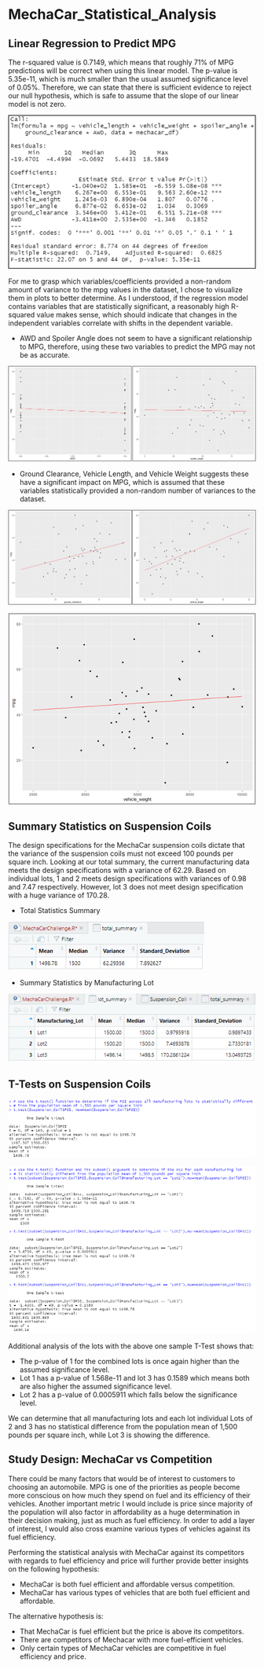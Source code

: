 # MechaCar_Statistical_Analysis


## Linear Regression to Predict MPG

The r-squared value is 0.7149, which means that roughly 71% of MPG predictions will be correct when using this linear model. The p-value is 5.35e-11, which is much smaller than the usual assumed significance level of 0.05%. Therefore, we can state that there is sufficient evidence to reject our null hypothesis, which is safe to assume that the slope of our linear model is not zero.

![Summary_Linear_Regression](https://github.com/Lora-Borja/MechaCar_Statistical_Analysis/blob/main/images/Summary_LinearRegression.PNG)


For me to grasp which variables/coefficients provided a non-random amount of variance to the mpg values in the dataset, I chose to visualize them in plots to better determine. As I understood, if the regression model contains variables that are statistically significant, a reasonably high R-squared value makes sense, which should indicate that changes in the independent variables correlate with shifts in the dependent variable. 

* AWD and Spoiler Angle does not seem to have a significant relationship to MPG, therefore, using these two variables to predict the MPG may not be as accurate.


![AWD_Spoiler_vsMPG](https://github.com/Lora-Borja/MechaCar_Statistical_Analysis/blob/main/images/AWD_Spoiler_vsMPG.png)



* Ground Clearance, Vehicle Length, and Vehicle Weight suggests these have a significant impact on MPG, which is assumed that these variables statistically provided a non-random number of variances to the dataset.


![VehicleL_GroundC_vsMPG](https://github.com/Lora-Borja/MechaCar_Statistical_Analysis/blob/main/images/VehicleL_GroundC_vsMPG.png)


![VehicleW_vsMPG](https://github.com/Lora-Borja/MechaCar_Statistical_Analysis/blob/main/images/VehicleW_vsMPG.png)
 

## Summary Statistics on Suspension Coils

The design specifications for the MechaCar suspension coils dictate that the variance of the suspension coils must not exceed 100 pounds per square inch. Looking at our total summary, the current manufacturing data meets the design specifications with a variance of 62.29. Based on individual lots, 1 and 2 meets design specifications with variances of 0.98 and 7.47 respectively. However, lot 3 does not meet design specification with a huge variance of 170.28.

* Total Statistics Summary 

![total_summary](https://github.com/Lora-Borja/MechaCar_Statistical_Analysis/blob/main/images/total_summary.PNG)

* Summary Statistics by Manufacturing Lot

![lot_summary](https://github.com/Lora-Borja/MechaCar_Statistical_Analysis/blob/main/images/lot_summary.PNG)


## T-Tests on Suspension Coils

![ttest_all_lots](https://github.com/Lora-Borja/MechaCar_Statistical_Analysis/blob/main/images/ttest_all_lots.PNG)

![ttest_lots1-3](https://github.com/Lora-Borja/MechaCar_Statistical_Analysis/blob/main/images/ttest_lots1-3.PNG)

Additional analysis of the lots with the above one sample T-Test shows that:
* The p-value of 1 for the combined lots is once again higher than the assumed significance level. 
* Lot 1 has a p-value of 1.568e-11 and lot 3 has 0.1589 which means both are also higher the assumed significance level.
* Lot 2 has a p-value of 0.0005911 which falls below the significance level.

We can determine that all manufacturing lots and each lot individual Lots of 2 and 3 has no statistical difference from the population mean of 1,500 pounds per square inch, while Lot 3 is showing the difference.

## Study Design: MechaCar vs Competition

There could be many factors that would be of interest to customers to choosing an automobile. MPG is one of the priorities as people become more conscious on how much they spend on fuel and its efficiency of their vehicles. Another important metric I would include is price since majority of the population will also factor in affordability as a huge determination in their decision making, just as much as fuel efficiency. In order to add a layer of interest, I would also cross examine various types of vehicles against its fuel efficiency.

Performing the statistical analysis with MechaCar against its competitors with regards to fuel efficiency and price will further provide better insights on the following hypothesis:
* MechaCar is both fuel efficient and affordable versus competition.
* MechaCar has various types of vehicles that are both fuel efficient and affordable.


The alternative hypothesis is:
* That MechaCar is fuel efficient but the price is above its competitors.
* There are competitors of Mechacar with more fuel-efficient vehicles.
* Only certain types of MechaCar vehicles are competitive in fuel efficiency and price.
